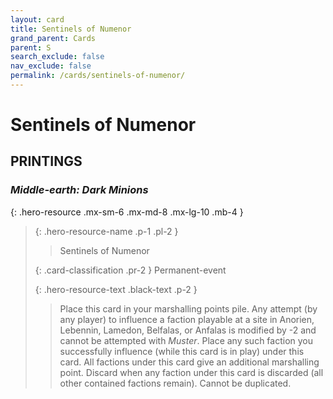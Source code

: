 ```yaml
---
layout: card
title: Sentinels of Numenor
grand_parent: Cards
parent: S
search_exclude: false
nav_exclude: false
permalink: /cards/sentinels-of-numenor/
---
```


# Sentinels of Numenor


## PRINTINGS


### _Middle-earth: Dark Minions_

{: .hero-resource .mx-sm-6 .mx-md-8 .mx-lg-10 .mb-4 }
> {: .hero-resource-name .p-1 .pl-2 }
> > <div class="card-mp"></div>
> > <div class="card-name">Sentinels of Numenor</div>
>
> {: .card-classification .pr-2 }
> Permanent-event
>
> {: .hero-resource-text .black-text .p-2 }
> > Place this card in your marshalling points pile. Any attempt (by any player) to influence a faction playable at a site in Anorien, Lebennin, Lamedon, Belfalas, or Anfalas is modified by -2 and cannot be attempted with _Muster_. Place any such faction you successfully influence (while this card is in play) under this card. All factions under this card give an additional marshalling point. Discard when any faction under this card is discarded (all other contained factions remain). Cannot be duplicated. 
> 
